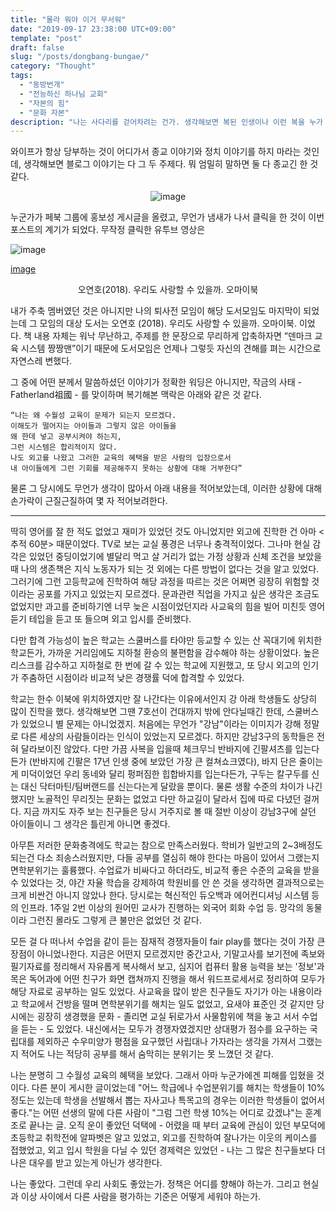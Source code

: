 ```yaml
---
title: "몰라 뭐야 이거 무서워"
date: "2019-09-17 23:38:00 UTC+09:00"
template: "post"
draft: false
slug: "/posts/dongbang-bungae/"
category: "Thought"
tags:
  - "동방번개"
  - "전능하신 하나님 교회"
  - "자본의 힘"
  - "문화 자본"
description: "나는 사다리를 걷어차려는 건가. 생각해보면 복된 인생이나 이런 복을 누가 누리는 것이 타당한가?"
---
```



와이프가 항상 당부하는 것이 어디가서 종교 이야기와 정치 이야기를 하지 마라는 것인데, 생각해보면 블로그 이야기는 다 그 두 주제다. 뭐 엄밀히 말하면 둘 다 종교긴 한 것 같다.

<center>

![image](https://user-images.githubusercontent.com/8993099/64969153-57452780-d8de-11e9-98cd-789b6f983bd4.png)

</center>

누군가가 페북 그룹에 홍보성 게시글을 올렸고, 무언가 냄새가 나서 클릭을 한 것이 이번 포스트의 계기가 되었다. 무작정 클릭한 유투브 영상은 

![image](https://user-images.githubusercontent.com/8993099/64968906-e867ce80-d8dd-11e9-92ec-56d10a189674.gif)



[image](https://user-images.githubusercontent.com/8993099/63780990-01efa900-c924-11e9-8fae-085cf350dcb2.png)
<center> 오연호(2018). 우리도 사랑할 수 있을까. 오마이북 </center>

내가 주축 멤버였던 것은 아니지만 나의 퇴사전 모임이 해당 도서모임도 마지막이 되었는데 그 모임의 대상 도서는 오연호 (2018). 우리도 사랑할 수 있을까. 오마이북. 이었다. 책 내용 자체는 워낙 무난하고, 주제를 한 문장으로 무리하게 압축하자면 “덴마크 교육 시스템 짱짱맨”이기 때문에 도서모임은 언제나 그렇듯 자신의 견해를 펴는 시간으로 자연스레 변했다.

그 중에 어떤 분께서 말씀하셨던 이야기가 정확한 워딩은 아니지만, 작금의 사태 - Fatherland祖國 - 를 맞이하며 복기해본 맥락은 아래와 같은 것 같다.

```
“나는 왜 수월성 교육이 문제가 되는지 모르겠다. 
이해도가 떨어지는 아이들과 그렇지 않은 아이들을 
왜 한데 넣고 공부시켜야 하는지, 
그런 시스템은 합리적이지 않다. 
나도 외고를 나왔고 그러한 교육의 혜택을 받은 사람의 입장으로서 
내 아이들에게 그런 기회를 제공해주지 못하는 상황에 대해 거부한다”
```

물론 그 당시에도 무언가 생각이 많아서 아래 내용을 적어보았는데, 이러한 상황에 대해 손가락이 근질근질하여 몇 자 적어보려한다.

---

 딱히 영어를 잘 한 적도 없었고 재미가 있었던 것도 아니었지만 외고에 진학한 건 아마 <추적 60분> 때문이었다. TV로 보는 교실 풍경은 너무나 충격적이었다. 그나마 현실 감각은 있었던 중딩이었기에 별달리 먹고 살 거리가 없는 가정 상황과 신체 조건을 보았을 때 나의 생존책은 지식 노동자가 되는 것 외에는 다른 방법이 없다는 것을 알고 있었다. 그러기에 그런 고등학교에 진학하여 해당 과정을 따르는 것은 어쩌면 굉장히 위험할 것이라는 공포를 가지고 있었는지 모르겠다. 문과관련 직업을 가지고 싶은 생각은 조금도 없었지만 과고를 준비하기엔 너무 늦은 시점이었던지라 사교육의 힘을 빌어 미친듯 영어듣기 테입을 듣고 또 들으며 외고 입시를 준비했다. 

다만 합격 가능성이 높은 학교는 스쿨버스를 타야만 등교할 수 있는 산 꼭대기에 위치한 학교든가, 가까운 거리임에도 지하철 환승의 불편함을 감수해야 하는 상황이었다. 높은 리스크를 감수하고 지하철로 한 번에 갈 수 있는 학교에 지원했고, 또 당시 외고의 인기가 주춤하던 시점이라 비교적 낮은 경쟁률 덕에 합격할 수 있었다.

학교는 한수 이북에 위치하였지만 잘 나간다는 이유에서인지 강 아래 학생들도 상당히 많이 진학을 했다. 생각해보면 그땐 7호선이 건대까지 밖에 안다닐때긴 한데, 스쿨버스가 있었으니 별 문제는 아니었겠지. 처음에는 무언가 "강남"이라는 이미지가 강해 정말로 다른 세상의 사람들이라는 인식이 있었는지 모르겠다. 하지만 강남3구의 동학들은 전혀 달라보이진 않았다. 다만 가끔 사복을 입을때 체크무늬 반바지에 긴팔셔츠를 입는다든가 (반바지에 긴팔은 17년 인생 중에 보았던 가장 큰 컬쳐쇼크였다), 바지 단은 줄이는게 미덕이었던 우리 동네와 달리 펑퍼짐한 힙합바지를 입는다든가, 구두는 칼구두를 신는 대신 닥터마틴/팀버랜드를 신는다는게 달랐을 뿐이다. 물론 생활 수준의 차이가 나긴 했지만 노골적인 무리짓는 문화는 없었고 다만 하교길이 달라서 집에 따로 다녔던 걸꺼다. 지금 까지도 자주 보는 친구들은 당시 거주지로 볼 때 절반 이상이 강남3구에 살던 아이들이니 그 생각은 틀린게 아니면 좋겠다.

아무튼 저러한 문화충격에도 학교는 참으로 만족스러웠다. 학비가 일반고의 2~3배정도 되는건 다소 죄송스러웠지만, 다들 공부를 열심히 해야 한다는 마음이 있어서 그랬는지 면학분위기는 훌륭했다. 수업료가 비싸다고 하더라도, 비교적 좋은 수준의 교육을 받을 수 있었다는 것, 야간 자율 학습을 강제하여 학원비를 안 쓴 것을 생각하면 결과적으로는 크게 비싼건 아니지 않았나 한다. 당시로는 혁신적인 듀오백과 에어컨디셔닝 시스템 등의 인프라. 1주일 2번 이상의 원어민 교사가 진행하는 외국어 회화 수업 등. 망각의 동물이라 그런진 몰라도 그렇게 큰 불만은 없었던 것 같다.

모든 걸 다 떠나서 수업을 같이 듣는 잠재적 경쟁자들이 fair play를 했다는 것이 가장 큰 장점이 아니었나한다. 지금은 어떤지 모르겠지만 중간고사, 기말고사를 보기전에 족보와 필기자료를 정리해서 자유롭게 복사해서 보고, 심지어 컴퓨터 활용 능력을 보는 '정보'과목은 독어과에 어떤 친구가 화면 캡쳐까지 진행을 해서 워드프로세서로 정리하여 모두가 해당 자료로 공부하는 일도 있었다. 사교육을 많이 받은 친구들도 자기가 아는 내용이라고 학교에서 건방을 떨며 면학분위기를 해치는 일도 없었고, 요새야 표준인 것 같지만 당시에는 굉장히 생경했을 문화 - 졸리면 교실 뒤로가서 사물함위에 책을 놓고 서서 수업을 듣는 - 도 있었다. 내신에서는 모두가 경쟁자였겠지만 상대평가 점수를 요구하는 국립대를 제외하곤 수우미양가 평점을 요구했던 사립대나 가자라는 생각을 가져서 그랬는지 적어도 나는 적당히 공부를 해서 숨막히는 분위기는 못 느꼈던 것 같다.

나는 분명히 그 수월성 교육의 혜택을 보았다.  그래서 아마 누군가에겐 피해를 입혔을 것이다. 다른 분이 게시한 글이었는데 "어느 학급에나 수업분위기를 해치는 학생들이 10%정도는 있는데 학생을 선발해서 뽑는 자사고나 특목고의 경우는 이러한 학생들이 없어서 좋다."는 어떤 선생의 말에 다른 사람이 "그럼 그런 학생 10%는 어디로 갔겠냐"는 훈계조로 끝나는 글. 오직 운이 좋았던 덕택에 - 어렸을 때 부터 교육에 관심이 있던 부모덕에 초등학교 취학전에 알파벳은 알고 있었고, 외고를 진학하여 잘나가는 이웃의 케이스를 접했었고, 외고 입시 학원을 다닐 수 있던 경제력은 있었던 - 나는 그 많은 친구들보다 더 나은 대우를 받고 있는게 아닌가 생각한다.

나는 좋았다. 그런데 우리 사회도 좋았는가. 정책은 어디를 향해야 하는가. 그리고 현실과 이상 사이에서 다른 사람을 평가하는 기준은 어떻게 세워야 하는가.
